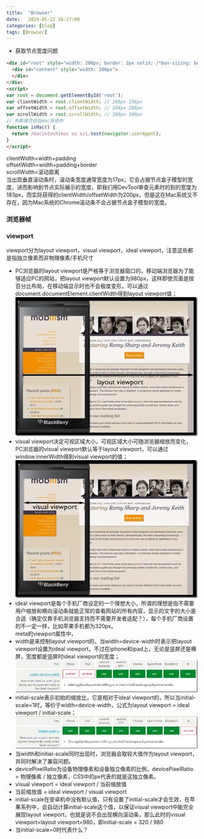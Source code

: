```yaml
---
title:  "Browser"
date:   2019-05-22 16:17:00
categories: [blog]
tags: [Browser]
---
```


- 获取节点宽度问题  
```html
<div id="root" style="width: 200px; border: 2px solid; /*box-sizing: border-box*/">
  <div id="content" style="width: 300px">
  </div>
</div>
<script>
var root = document.getElementById('root');
var clientWidth = root.clientWidth; // 200px 196px
var offsetWidth = root.offsetWidth; // 204px 200px
var scrollWidth = root.scrollWidth; // 300px 300px
// 判断是否处在mac系统中
function isMac() {
  return /macintosh|mac os x/i.test(navigator.userAgent);
}
</script>
```
clientWidth=width+padding  
offsetWidth=width+padding+border  
scrollWidth=滚动距离  
当出现垂直滚动条时，滚动条宽度通常宽度为17px，它会占据节点盒子模型的宽度，进而影响到节点实际展示的宽度，即我们用DevTool审查元素时的到的宽度为183px，而实际获得的clientWidth/offsetWidth为200px，但是这在Mac系统又不存在，因为Mac系统的Chrome滚动条不会占据节点盒子模型的宽度。

### 浏览器帧

### viewport
viewport分为layout viewport，visual viewport，ideal viewport，注意这些都是指独立像素而非物理像素/手机尺寸   
- PC浏览器的layout viewport是严格等于浏览器窗口的，移动端浏览器为了能够适应PC的网站，把layout viewport默认设置为980px，这样即使页面是按百分比布局，在移动端显示时也不会极度变形，可以通过document.documentElement.clientWidth得到layout viewport值；
![](/images/2019-05-22-browser/1.png) 
- visual viewport决定可视区域大小，可视区域大小可随浏览器缩放而变化，PC浏览器的visual viewport默认等于layout viewport，可以通过window.innerWidth得到visual viewport的值； 
![](/images/2019-05-22-browser/2.png)  
- ideal viewport是每个手机厂商设定的一个理想大小，所谓的理想是指不需要用户缩放和横向滚动条就能正常的查看网站的所有内容，显示的文字的大小是合适（确定仅靠手机浏览器支持而不需要开发者适配？），每个手机厂商设置的不一定一样，比如苹果手机都为320px。  
meta的viewport属性中，
- width是来控制layout viewport的，当width=device-width时表示把layout viewport设置为ideal viewport，不过在iphone和ipad上，无论是竖屏还是横屏，宽度都是竖屏时ideal viewport的宽度；
![](/images/2019-05-22-browser/3.png)  
- initial-scale表示初始的缩放比，它是相对于ideal viewport的，所以当initial-scale=1时，等价于width=device-width，公式为layout viewport = ideal viewport / initial-scale；
![](/images/2019-05-22-browser/4.png)  
- 当width和initial-scale同时出现时，浏览器会取较大值作为layout viewport，并同时解决了兼容问题。
- devicePixelRatio为设备物理像素和设备独立像素的比例，devicePixelRatio = 物理像素 / 独立像素，CSS中的px代表的就是这独立像素。
- visual viewport = ideal viewport / 当前缩放值
- 当前缩放值 = ideal viewport / visual viewport
- initial-scale在安卓机中没有默认值，只有设置了initial-scale才会生效，在苹果系列中，会自动计算initial-scale这个值，以保证visual viewport中能完全展现layout viewport，也就是说不会出现横向滚动条，那么此时的visual viewport=layout viewport=980，即initial-scale = 320 / 980
- 当initial-scale=0时代表什么？

